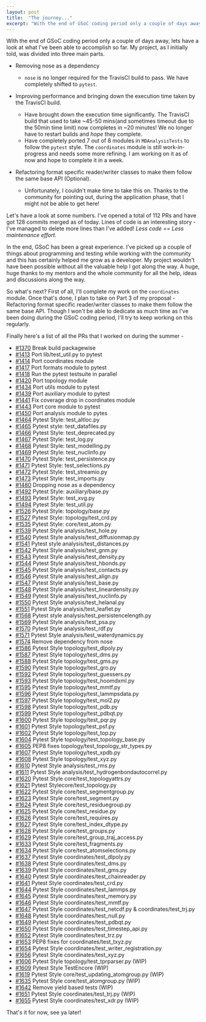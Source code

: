 ```yaml
---
layout: post
title:  "The journey..."
excerpt: "With the end of GSoC coding period only a couple of days away, lets have a look at what I've been able to accomplish so far."
---
```


With the end of GSoC coding period only a couple of days away, lets have a look at what I've been able to accomplish so far.
My project, as I initially told, was divided into three main parts.

* Removing nose as a dependency
  * `nose` is no longer required for the TravisCI build to pass. We have completely shifted to `pytest`.

* Improving performance and bringing down the execution time taken by the TravisCI build.
  * Have brought down the execution time significantly. The TravisCI build that used to take ~45-50 mins(and sometimes timeout due to the 50min time limit)
  now completes in ~20 minutes! We no longer have to restart builds and _hope_ they complete.
  * Have completely ported 7 out of 8 modules in `MDAnalysisTests` to follow the `pytest` style. The `coordinates` module is still work-in-progress and
  needs some more refining. I am working on it as of now and hope to complete it in a week.

* Refactoring format specific reader/writer classes to make them follow the same base API (Optional).
  * Unfortunately, I couldn't make time to take this on. Thanks to the community for pointing out, during the application phase, that I might not be able to
  get here!

Let's have a look at some numbers. I've opened a total of 112 PRs and have got 128 commits merged as of today. Lines of code is an interesting story - I've managed to delete more lines than I've added! _Less code == Less maintenance effort._

In the end, GSoC has been a great experience. I've picked up a couple of things about programming and testing while working with the community and this has certainly helped me grow as a developer. My project wouldn't have been possible without all the valuable help I got along the way. A huge, huge thanks to my mentors and the whole community for all the help, ideas and discussions along the way.

So what's next? First of all, I'll complete my work on the `coordinates` module. Once that's done, I plan to take on Part 3 of my proposal - Refactoring format specific reader/writer classes to make them follow the same base API. Though I won't be able to dedicate as much time as I've been doing during the GSoC coding period, I'll try to keep working on this regularly.

Finally here's a list of all the PRs that I worked on during the summer -

* [#1370](https://github.com/MDAnalysis/mdanalysis/pull/1370) Break build packagewise
* [#1413](https://github.com/MDAnalysis/mdanalysis/pull/1413) Port lib/test_util.py to pytest
* [#1414](https://github.com/MDAnalysis/mdanalysis/pull/1414) Port coordinates module
* [#1417](https://github.com/MDAnalysis/mdanalysis/pull/1417) Port formats module to pytest
* [#1418](https://github.com/MDAnalysis/mdanalysis/pull/1418) Run the pytest testsuite in parallel
* [#1420](https://github.com/MDAnalysis/mdanalysis/pull/1420) Port topology module
* [#1434](https://github.com/MDAnalysis/mdanalysis/pull/1434) Port utils module to pytest
* [#1439](https://github.com/MDAnalysis/mdanalysis/pull/1439) Port auxiliary module to pytest
* [#1441](https://github.com/MDAnalysis/mdanalysis/pull/1441) Fix coverage drop in coordinates module
* [#1443](https://github.com/MDAnalysis/mdanalysis/pull/1443) Port core module to pytest
* [#1450](https://github.com/MDAnalysis/mdanalysis/pull/1450) Port analysis module to pytes
* [#1464](https://github.com/MDAnalysis/mdanalysis/pull/1464) Pytest Style: test_altloc.py
* [#1465](https://github.com/MDAnalysis/mdanalysis/pull/1465) Pytest style: test_datafiles.py
* [#1466](https://github.com/MDAnalysis/mdanalysis/pull/1466) Pytest Style: test_deprecated.py
* [#1467](https://github.com/MDAnalysis/mdanalysis/pull/1467) Pytest Style: test_log.py
* [#1468](https://github.com/MDAnalysis/mdanalysis/pull/1468) Pytest Style: test_modelling.py
* [#1469](https://github.com/MDAnalysis/mdanalysis/pull/1469) Pytest Style: test_nuclinfo.py
* [#1470](https://github.com/MDAnalysis/mdanalysis/pull/1470) Pytest Style: test_persistence.py
* [#1471](https://github.com/MDAnalysis/mdanalysis/pull/1471) Pytest Style: test_selections.py
* [#1472](https://github.com/MDAnalysis/mdanalysis/pull/1472) Pytest Style: test_streamio.py
* [#1473](https://github.com/MDAnalysis/mdanalysis/pull/1473) Pytest Style: test_imports.py
* [#1480](https://github.com/MDAnalysis/mdanalysis/pull/1480) Dropping nose as a dependency
* [#1492](https://github.com/MDAnalysis/mdanalysis/pull/1492) Pytest Style: auxiliary/base.py
* [#1493](https://github.com/MDAnalysis/mdanalysis/pull/1493) Pytest Style: test_xvg.py
* [#1494](https://github.com/MDAnalysis/mdanalysis/pull/1494) Pytest Style: test_util.py
* [#1526](https://github.com/MDAnalysis/mdanalysis/pull/1526) Pytest Style: topology/base.py
* [#1527](https://github.com/MDAnalysis/mdanalysis/pull/1527) Pytest Style: topology/test_crd.py
* [#1535](https://github.com/MDAnalysis/mdanalysis/pull/1535) Pytest Style: core/test_atom.py
* [#1539](https://github.com/MDAnalysis/mdanalysis/pull/1539) Pytest Style analysis/test_hole.py
* [#1540](https://github.com/MDAnalysis/mdanalysis/pull/1540) Pytest Style analysis/test_diffusionmap.py
* [#1541](https://github.com/MDAnalysis/mdanalysis/pull/1541) Pytest style analysis/test_distances.py
* [#1542](https://github.com/MDAnalysis/mdanalysis/pull/1542) Pytest Style analysis/test_gnm.py
* [#1543](https://github.com/MDAnalysis/mdanalysis/pull/1543) Pytest Style analysis/test_density.py
* [#1544](https://github.com/MDAnalysis/mdanalysis/pull/1544) Pytest Style analysis/test_hbonds.py
* [#1545](https://github.com/MDAnalysis/mdanalysis/pull/1545) Pytest Style analysis/test_contacts.py
* [#1546](https://github.com/MDAnalysis/mdanalysis/pull/1546) Pytest Style analysis/test_align.py
* [#1547](https://github.com/MDAnalysis/mdanalysis/pull/1547) Pytest Style analysis/test_base.py
* [#1548](https://github.com/MDAnalysis/mdanalysis/pull/1548) Pytest Style analysis/test_lineardensity.py
* [#1549](https://github.com/MDAnalysis/mdanalysis/pull/1549) Pytest Style analysis/test_nuclinfo.py
* [#1550](https://github.com/MDAnalysis/mdanalysis/pull/1550) Pytest Style analysis/test_helanal.py
* [#1551](https://github.com/MDAnalysis/mdanalysis/pull/1551) Pytest Style analysis/test_leaflet.py
* [#1568](https://github.com/MDAnalysis/mdanalysis/pull/1568) Pytest style analysis/test_persistencelength.py
* [#1569](https://github.com/MDAnalysis/mdanalysis/pull/1569) Pytest Style analysis/test_psa.py
* [#1570](https://github.com/MDAnalysis/mdanalysis/pull/1570) Pytest Style analysis/test_rdf.py
* [#1571](https://github.com/MDAnalysis/mdanalysis/pull/1571) Pytest Style analysis/test_waterdynamics.py
* [#1574](https://github.com/MDAnalysis/mdanalysis/pull/1574) Remove dependency from nose
* [#1586](https://github.com/MDAnalysis/mdanalysis/pull/1586) Pytest Style topology/test_dlpoly.py
* [#1587](https://github.com/MDAnalysis/mdanalysis/pull/1587) Pytest Style topology/test_dms.py
* [#1588](https://github.com/MDAnalysis/mdanalysis/pull/1588) Pytest Style topology/test_gms.py
* [#1590](https://github.com/MDAnalysis/mdanalysis/pull/1590) Pytest Style topology/test_gro.py
* [#1592](https://github.com/MDAnalysis/mdanalysis/pull/1592) Pytest Style topology/test_guessers.py
* [#1593](https://github.com/MDAnalysis/mdanalysis/pull/1593) Pytest Style topology/test_hoomdxml.py
* [#1595](https://github.com/MDAnalysis/mdanalysis/pull/1595) Pytest Style topology/test_mmtf.py
* [#1596](https://github.com/MDAnalysis/mdanalysis/pull/1596) Pytest Style topology/test_lammpsdata.py
* [#1597](https://github.com/MDAnalysis/mdanalysis/pull/1597) Pytest Style topology/test_mol2.py
* [#1598](https://github.com/MDAnalysis/mdanalysis/pull/1598) Pytest Style topology/test_pdb.py
* [#1599](https://github.com/MDAnalysis/mdanalysis/pull/1599) Pytest Style topology/test_pdbqt.py
* [#1600](https://github.com/MDAnalysis/mdanalysis/pull/1600) Pytest Style topology/test_pqr.py
* [#1601](https://github.com/MDAnalysis/mdanalysis/pull/1601) Pytest Style topology/test_psf.py
* [#1602](https://github.com/MDAnalysis/mdanalysis/pull/1602) Pytest Style topology/test_top.py
* [#1604](https://github.com/MDAnalysis/mdanalysis/pull/1604) Pytest Style topology/test_topology_base.py
* [#1605](https://github.com/MDAnalysis/mdanalysis/pull/1605) PEP8 fixes topology/test_topology_str_types.py
* [#1607](https://github.com/MDAnalysis/mdanalysis/pull/1607) Pytest Style topology/test_xpdb.py
* [#1608](https://github.com/MDAnalysis/mdanalysis/pull/1608) Pytest Style topology/test_xyz.py
* [#1610](https://github.com/MDAnalysis/mdanalysis/pull/1610) Pytest Style analysis/test_rms.py
* [#1611](https://github.com/MDAnalysis/mdanalysis/pull/1611) Pytest Style analysis/test_hydrogenbondautocorrel.py
* [#1620](https://github.com/MDAnalysis/mdanalysis/pull/1620) Pytest Style core/test_topologyattrs.py
* [#1621](https://github.com/MDAnalysis/mdanalysis/pull/1621) Pytest Stylecore/test_topology.py
* [#1622](https://github.com/MDAnalysis/mdanalysis/pull/1622) Pytest Style core/test_segmentgroup.py
* [#1623](https://github.com/MDAnalysis/mdanalysis/pull/1623) Pytest Style core/test_segment.py
* [#1624](https://github.com/MDAnalysis/mdanalysis/pull/1624) Pytest Style core/test_residuegroup.py
* [#1625](https://github.com/MDAnalysis/mdanalysis/pull/1625) Pytest Style core/test_residue.py
* [#1626](https://github.com/MDAnalysis/mdanalysis/pull/1626) Pytest Style core/test_requires.py
* [#1627](https://github.com/MDAnalysis/mdanalysis/pull/1627) Pytest Style core/test_index_dtype.py
* [#1628](https://github.com/MDAnalysis/mdanalysis/pull/1628) Pytest Style core/test_groups.py
* [#1629](https://github.com/MDAnalysis/mdanalysis/pull/1629) Pytest Style core/test_group_traj_access.py
* [#1633](https://github.com/MDAnalysis/mdanalysis/pull/1633) Pytest Style core/test_fragments.py
* [#1634](https://github.com/MDAnalysis/mdanalysis/pull/1634) Pytest Style core/test_atomselections.py
* [#1637](https://github.com/MDAnalysis/mdanalysis/pull/1637) Pytest Style coordinates/test_dlpoly.py
* [#1638](https://github.com/MDAnalysis/mdanalysis/pull/1638) Pytest Style coordinates/test_dms.py
* [#1639](https://github.com/MDAnalysis/mdanalysis/pull/1639) Pytest Style coordinates/test_gms.py
* [#1640](https://github.com/MDAnalysis/mdanalysis/pull/1640) Pytest Style coordinates/test_chainreader.py
* [#1641](https://github.com/MDAnalysis/mdanalysis/pull/1641) Pytest Style coordinates/test_crd.py
* [#1644](https://github.com/MDAnalysis/mdanalysis/pull/1644) Pytest Style coordinates/test_lammps.py
* [#1645](https://github.com/MDAnalysis/mdanalysis/pull/1645) Pytest Style coordinates/test_memory.py
* [#1646](https://github.com/MDAnalysis/mdanalysis/pull/1646) Pytest Style coordinates/test_mmtf.py
* [#1647](https://github.com/MDAnalysis/mdanalysis/pull/1647) Pytest Style coordinates/test_netcdf.py & coordinates/test_trj.py
* [#1648](https://github.com/MDAnalysis/mdanalysis/pull/1648) Pytest Style coordinates/test_null.py
* [#1649](https://github.com/MDAnalysis/mdanalysis/pull/1649) Pytest Style coordinates/test_pdbqt.py
* [#1650](https://github.com/MDAnalysis/mdanalysis/pull/1650) Pytest Style coordinates/test_timestep_api.py
* [#1652](https://github.com/MDAnalysis/mdanalysis/pull/1652) Pytest Style coordinates/test_trz.py
* [#1653](https://github.com/MDAnalysis/mdanalysis/pull/1653) PEP8 fixes for coordinates/test_txyz.py
* [#1654](https://github.com/MDAnalysis/mdanalysis/pull/1654) Pytest Style coordinates/test_writer_registration.py
* [#1656](https://github.com/MDAnalysis/mdanalysis/pull/1656) Pytest Style coordinates/test_xyz.py
* [#1606](https://github.com/MDAnalysis/mdanalysis/pull/1606) Pytest Style topology/test_tprparser.py (WIP)
* [#1609](https://github.com/MDAnalysis/mdanalysis/pull/1609) Pytest Style TestEncore (WIP)
* [#1619](https://github.com/MDAnalysis/mdanalysis/pull/1619) Pytest Style core/test_updating_atomgroup.py (WIP)
* [#1635](https://github.com/MDAnalysis/mdanalysis/pull/1635) Pytest Style core/test_atomgroup.py (WIP)
* [#1642](https://github.com/MDAnalysis/mdanalysis/pull/1642) Remove yield based tests (WIP)
* [#1651](https://github.com/MDAnalysis/mdanalysis/pull/1651) Pytest Style coordinates/test_trj.py (WIP)
* [#1655](https://github.com/MDAnalysis/mdanalysis/pull/1655) Pytest Style coordinates/test_xdr.py (WIP)

That's it for now, see ya later!
